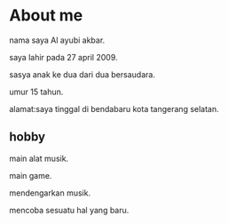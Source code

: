 <h1>About me</h1>

nama saya Al ayubi akbar.

saya lahir pada 27 april 2009.

sasya anak ke dua dari dua bersaudara.

umur 15 tahun.

alamat:saya tinggal di bendabaru kota tangerang selatan.

<h2>hobby</h2>

main alat musik.

main game.

mendengarkan musik.

mencoba sesuatu hal yang baru.

